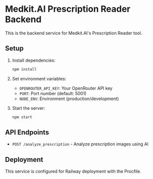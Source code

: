 # Medkit.AI Prescription Reader Backend

This is the backend service for Medkit.AI's Prescription Reader tool.

## Setup

1. Install dependencies:
   ```bash
   npm install
   ```

2. Set environment variables:
   - `OPENROUTER_API_KEY`: Your OpenRouter API key
   - `PORT`: Port number (default: 5001)
   - `NODE_ENV`: Environment (production/development)

3. Start the server:
   ```bash
   npm start
   ```

## API Endpoints

- `POST /analyze_prescription` - Analyze prescription images using AI

## Deployment

This service is configured for Railway deployment with the Procfile.
